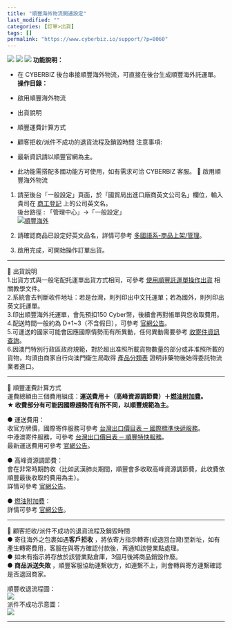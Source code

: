 ```yaml
---
title: "順豐海外物流開通設定"
last_modified: ""
categories: [訂單>出貨]
tags: []
permalink: "https://www.cyberbiz.io/support/?p=8060"
---
```


![](https://www.cyberbiz.io/support/wp-content/uploads/適用站別.png)
[![](https://www.cyberbiz.io/support/wp-content/uploads/台灣站.png)](https://www.cyberbiz.io/support/?page_id=2490)
[![](https://www.cyberbiz.io/support/wp-content/uploads/跨境電商.png)](https://www.cyberbiz.io/support/?page_id=32080)
**功能說明：**  

* 在 CYBERBIZ 後台串接順豐海外物流，可直接在後台生成順豐海外託運單。
**操作目錄：**

* 啟用順豐海外物流
* 出貨說明
* 順豐運費計算方式
* 顧客拒收/派件不成功的退貨流程及銷毀時間
注意事項:  

* 最新資訊請以順豐官網為主。
* 此功能需搭配多國功能方可使用，如有需求可洽 CYBERBIZ 客服。
📌 啟用順豐海外物流  

1. 請至後台「一般設定」頁面，於「國貿局出進口廠商英文公司名」欄位，輸入貴司在 [商工登記](https://findbiz.nat.gov.tw/fts/query/QueryBar/queryInit.do) 上的公司英文名。  
後台路徑 :  「管理中心」→「一般設定」  
[![順豐海外](https://www.cyberbiz.io/support/wp-content/uploads/順豐海外01.png)](https://www.cyberbiz.io/support/wp-content/uploads/順豐海外01.png)  

2. 請確認商品已設定好英文品名，詳情可參考 [多國語系-商品上架/管理](https://www.cyberbiz.io/support/?p=20111)。


3. 啟用完成，可開始操作訂單出貨。

* * *

📌 出貨說明  
1.出貨方式與一般宅配托運單出貨方式相同，可參考
[使用順豐託運單操作出貨](https://www.cyberbiz.co/support/?p=3760) 相關教學文件。  
2.系統會去判斷收件地址：若是台灣，則列印出中文托運單；若為國外，則列印出英文託運單。  
3.印出順豐海外托運單，會先預扣150 Cyber幣，後續會再對帳單與您收取費用。  
4.配送時間一般約為 D+1~3（不含假日），可參考 [官網公告](https://www.sf-express.com/tw/tc/dynamic_function/price/time_internal.html)。  
5.可運送的國家可能會因應國際情勢而有所異動，任何異動需要參考 [收寄件資訊查詢](https://htm.sf-express.com/tw/tc/dynamic_function/range/)。  
6.因澳門特別行政區政府規範，對於超出准照所載貨物數量的部分或非准照所載的貨物，均須由商家自行向澳門衛生局取得
[產品分類表](https://www.gov.mo/zh-hant/services/ps-1574/ps-1574a/)
證明非藥物後始得委託物流業者進口。

* * *

📌 順豐運費計算方式  
運費總額由三個費用組成：**運送費用＋（高峰資源調節費）＋[燃油附加費](https://www.sf-express.com/tw/tc/Customer_Zone/download_center/fuel_additional/)。**  
**★ 收費部分有可能因國際趨勢而有所不同，以順豐規範為主。**  

● 運送費用：  
收官方牌價，國際寄件服務可參考 [台灣出口價目表 ─ 國際標準快遞服務](https://htm.sf-express.com/tw/tc/download/Taiwan-Export-Rates-SF-Standard-ExpressInternational-20240101-TC.pdf)。  
中港澳寄件服務，可參考 [台灣出口價目表 ─ 順豐特快服務](https://htm.sf-express.com/tw/tc/download/Taiwan-Export-Rates-SF-Speedy-Express-Service_new_tc.pdf)。  
最新運送費用可參考 [官網公告](https://htm.sf-express.com/tw/tc/Customer_Zone/download_center/price_down/)。  

● 高峰資源調節費：  
會在非常時期酌收（比如武漢肺炎期間，順豐會多收取高峰資源調節費，此收費依順豐最後收取的費用為主）。  
詳情可參考 [官網公告](https://htm.sf-express.com/hk/tc/products_services/Express_Services/Value_added_Services/Resource_Allocation_Fee/)。  

● [燃油附加費](https://www.sf-express.com/tw/tc/Customer_Zone/download_center/fuel_additional/)：  
詳情可參考 [官網公告](https://www.sf-express.com/tw/tc/Customer_Zone/download_center/fuel_additional/)。  


* * *

📌 顧客拒收/派件不成功的退貨流程及銷毀時間  
● 寄往海外之包裹如遇**客戶拒收** ，將依寄方指示轉寄(或退回台灣)至新址，如有產生轉寄費用，客服在與寄方確認付款後，再通知該營業點處理。  
● 如未有指示將存放於該營業點倉庫，3個月後將商品銷毀作廢。  
● **商品派送失敗** ，順豐客服協助連繫收方，如連繫不上，則會轉與寄方連繫確認是否退回商家。  

順豐收退流程圖：  
![](https://www.cyberbiz.co/support/wp-content/uploads/2020/07/順豐收退流程圖.jpeg)  
派件不成功示意圖：  
![](https://www.cyberbiz.co/support/wp-content/uploads/2020/07/派件不成功示意圖.jpeg)  

* * *

